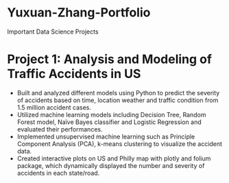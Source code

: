 # Yuxuan-Zhang-Portfolio
Important Data Science Projects

# Project 1: Analysis and Modeling of Traffic Accidents in US
* Built and analyzed different models using Python to predict the severity of accidents based on time, location weather and traffic condition from 1.5 million accident cases.
* Utilized machine learning models including Decision Tree, Random Forest model, Naïve Bayes classifier and Logistic Regression and evaluated their performances.
* Implemented unsupervised machine learning such as Principle Component Analysis (PCA), k-means clustering to visualize the accident data.
* Created interactive plots on US and Philly map with plotly and folium package, which dynamically displayed the number and severity of accidents in each state/road.
